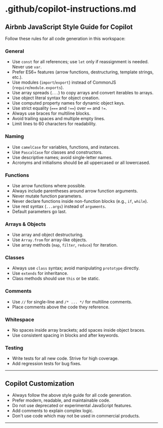 # .github/copilot-instructions.md

## Airbnb JavaScript Style Guide for Copilot

Follow these rules for all code generation in this workspace:

### General
- Use `const` for all references; use `let` only if reassignment is needed. Never use `var`.
- Prefer ES6+ features (arrow functions, destructuring, template strings, etc.).
- Use modules (`import`/`export`) instead of CommonJS (`require`/`module.exports`).
- Use array spreads (`...`) to copy arrays and convert iterables to arrays.
- Use object literal syntax for object creation.
- Use computed property names for dynamic object keys.
- Use strict equality (`===` and `!==`) over `==` and `!=`.
- Always use braces for multiline blocks.
- Avoid trailing spaces and multiple empty lines.
- Limit lines to 60 characters for readability.


### Naming
- Use `camelCase` for variables, functions, and instances.
- Use `PascalCase` for classes and constructors.
- Use descriptive names; avoid single-letter names.
- Acronyms and initialisms should be all uppercased or all lowercased.

### Functions
- Use arrow functions where possible.
- Always include parentheses around arrow function arguments.
- Never mutate function parameters.
- Never declare functions inside non-function blocks (e.g., `if`, `while`).
- Use rest syntax (`...args`) instead of `arguments`.
- Default parameters go last.

### Arrays & Objects
- Use array and object destructuring.
- Use `Array.from` for array-like objects.
- Use array methods (`map`, `filter`, `reduce`) for iteration.

### Classes
- Always use `class` syntax; avoid manipulating `prototype` directly.
- Use `extends` for inheritance.
- Class methods should use `this` or be static.

### Comments
- Use `//` for single-line and `/* ... */` for multiline comments.
- Place comments above the code they reference.

### Whitespace
- No spaces inside array brackets; add spaces inside object braces.
- Use consistent spacing in blocks and after keywords.

### Testing
- Write tests for all new code. Strive for high coverage.
- Add regression tests for bug fixes.

---

## Copilot Customization
- Always follow the above style guide for all code generation.
- Prefer modern, readable, and maintainable code.
- Do not use deprecated or experimental JavaScript features.
- Add comments to explain complex logic.
- Don't use code which may not be used in commercial products.

---